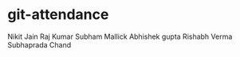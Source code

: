 # git-attendance
Nikit Jain
Raj Kumar
Subham Mallick
Abhishek gupta
Rishabh Verma
Subhaprada Chand

